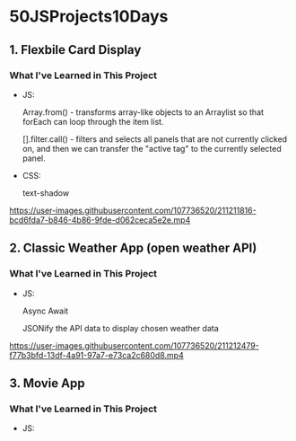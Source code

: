 # 50JSProjects10Days
## 1. Flexbile Card Display
### What I've Learned in This Project
- JS: 

  Array.from() - transforms array-like objects to an Arraylist so that forEach can loop through the item list. 
  
  [].filter.call() - filters and selects all panels that are not currently clicked on, and then we can transfer the "active tag" to the currently selected panel.
  
- CSS:
  
  text-shadow


https://user-images.githubusercontent.com/107736520/211211816-bcd6fda7-b846-4b86-9fde-d062ceca5e2e.mp4

## 2. Classic Weather App (open weather API)

### What I've Learned in This Project
- JS:

  Async Await 
  
  JSONify the API data to display chosen weather data

https://user-images.githubusercontent.com/107736520/211212479-f77b3bfd-13df-4a91-97a7-e73ca2c680d8.mp4

## 3. Movie App
### What I've Learned in This Project
- JS:



